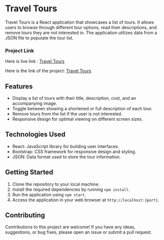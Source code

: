 # Travel Tours

Travel Tours is a React application that showcases a list of tours. It allows users to browse through different tour options, read their descriptions, and remove tours they are not interested in. The application utilizes data from a JSON file to populate the tour list.

### Project Link

Here is live link : [Travel Tours](https://tours-choice-conditional-rendering.netlify.app/)

Here is the link of the project: [Travel Tours](https://github.com/Ashique01/tours-choice-conditional-rendering)

## Features

- Display a list of tours with their title, description, cost, and an accompanying image.
- Toggle between showing a shortened or full description of each tour.
- Remove tours from the list if the user is not interested.
- Responsive design for optimal viewing on different screen sizes.

## Technologies Used

- React: JavaScript library for building user interfaces.
- Bootstrap: CSS framework for responsive design and styling.
- JSON: Data format used to store the tour information.

## Getting Started

1. Clone the repository to your local machine.
2. Install the required dependencies by running `npm install`.
3. Run the application using `npm start`.
4. Access the application in your web browser at `http://localhost:{port}`.



## Contributing

Contributions to this project are welcome! If you have any ideas, suggestions, or bug fixes, please open an issue or submit a pull request.



